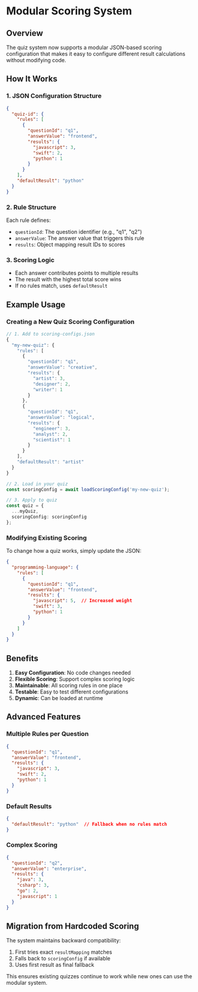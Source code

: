 # Modular Scoring System

## Overview
The quiz system now supports a modular JSON-based scoring configuration that makes it easy to configure different result calculations without modifying code.

## How It Works

### 1. JSON Configuration Structure
```json
{
  "quiz-id": {
    "rules": [
      {
        "questionId": "q1",
        "answerValue": "frontend",
        "results": {
          "javascript": 3,
          "swift": 2,
          "python": 1
        }
      }
    ],
    "defaultResult": "python"
  }
}
```

### 2. Rule Structure
Each rule defines:
- `questionId`: The question identifier (e.g., "q1", "q2")
- `answerValue`: The answer value that triggers this rule
- `results`: Object mapping result IDs to scores

### 3. Scoring Logic
- Each answer contributes points to multiple results
- The result with the highest total score wins
- If no rules match, uses `defaultResult`

## Example Usage

### Creating a New Quiz Scoring Configuration

```typescript
// 1. Add to scoring-configs.json
{
  "my-new-quiz": {
    "rules": [
      {
        "questionId": "q1",
        "answerValue": "creative",
        "results": {
          "artist": 3,
          "designer": 2,
          "writer": 1
        }
      },
      {
        "questionId": "q1",
        "answerValue": "logical",
        "results": {
          "engineer": 3,
          "analyst": 2,
          "scientist": 1
        }
      }
    ],
    "defaultResult": "artist"
  }
}

// 2. Load in your quiz
const scoringConfig = await loadScoringConfig('my-new-quiz');

// 3. Apply to quiz
const quiz = {
  ...myQuiz,
  scoringConfig: scoringConfig
};
```

### Modifying Existing Scoring

To change how a quiz works, simply update the JSON:

```json
{
  "programming-language": {
    "rules": [
      {
        "questionId": "q1",
        "answerValue": "frontend",
        "results": {
          "javascript": 5,  // Increased weight
          "swift": 3,
          "python": 1
        }
      }
    ]
  }
}
```

## Benefits

1. **Easy Configuration**: No code changes needed
2. **Flexible Scoring**: Support complex scoring logic
3. **Maintainable**: All scoring rules in one place
4. **Testable**: Easy to test different configurations
5. **Dynamic**: Can be loaded at runtime

## Advanced Features

### Multiple Rules per Question
```json
{
  "questionId": "q1",
  "answerValue": "frontend",
  "results": {
    "javascript": 3,
    "swift": 2,
    "python": 1
  }
}
```

### Default Results
```json
{
  "defaultResult": "python"  // Fallback when no rules match
}
```

### Complex Scoring
```json
{
  "questionId": "q2",
  "answerValue": "enterprise",
  "results": {
    "java": 3,
    "csharp": 3,
    "go": 2,
    "javascript": 1
  }
}
```

## Migration from Hardcoded Scoring

The system maintains backward compatibility:
1. First tries exact `resultMapping` matches
2. Falls back to `scoringConfig` if available
3. Uses first result as final fallback

This ensures existing quizzes continue to work while new ones can use the modular system.
